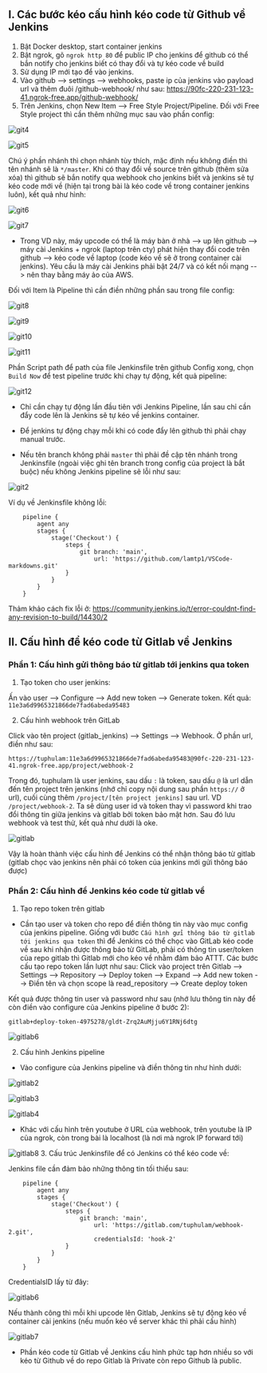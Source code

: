 ## I. Các bước kéo cấu hình kéo code từ Github về Jenkins

1. Bật Docker desktop, start container jenkins
2. Bật ngrok, gõ `ngrok http 80` để public IP cho jenkins để github có thể bắn notify cho jenkins biết có thay đổi và tự kéo code về build
3. Sử dụng IP mới tạo để vào jenkins.
4. Vào github --> settings --> webhooks, paste ip của jenkins vào payload url và thêm đuôi /github-webhook/ như sau: https://90fc-220-231-123-41.ngrok-free.app/github-webhook/
5. Trên Jenkins, chọn New Item --> Free Style Project/Pipeline. Đối với Free Style project thì cần thêm những mục sau vào phần config:

![git4](../img/git4.PNG)

![git5](../img/git5.PNG)

Chú ý phần nhánh thì chọn nhánh tùy thích, mặc định nếu không điền thì tên nhánh sẽ là `*/master`.
Khi có thay đổi về source trên github (thêm sửa xóa) thì github sẽ bắn notify qua webhook cho jenkins biết và jenkins sẽ tự kéo code mới về (hiện tại trong bài là kéo code về trong container jenkins luôn), kết quả như hình:

![git6](../img/git6.PNG)

![git7](../img/git7.PNG)

- Trong VD này, máy upcode có thể là máy bàn ở nhà --> up lên github --> máy cài Jenkins + ngrok (laptop trên cty) phát hiện thay đổi code trên github --> kéo code về laptop (code kéo về sẽ ở trong container cài jenkins). Yêu cầu là máy cài Jenkins phải bật 24/7 và có kết nối mạng --> nên thay bằng máy ảo của AWS.

Đối với Item là Pipeline thì cần điền những phần sau trong file config:

![git8](../img/git8.PNG)

![git9](../img/git9.PNG)

![git10](../img/git10.PNG)

![git11](../img/git11.PNG)

Phần Script path để path của file Jenkinsfile trên github
Config xong, chọn `Build Now` để test pipeline trước khi chạy tự động, kết quả pipeline:

![git12](../img/git12.PNG)

* Chỉ cần chạy tự động lần đầu tiên với Jenkins Pipeline, lần sau chỉ cần đẩy code lên là Jenkins sẽ tự kéo về jenkins container.

- Để jenkins tự động chạy mỗi khi có code đẩy lên github thì phải chạy manual trước.

- Nếu tên branch không phải `master` thì phải đề cập tên nhánh trong Jenkinsfile (ngoài việc ghi tên branch trong config của project là bắt buộc) nếu không Jenkins pipeline sẽ lỗi như sau:

![git2](../img/git2.PNG)

Ví dụ về Jenkinsfile không lỗi:

        pipeline {
            agent any
            stages {
                stage('Checkout') {
                    steps {
                        git branch: 'main', 
                            url: 'https://github.com/lamtp1/VSCode-markdowns.git'
                    }
                }
            }
        }

Thảm khảo cách fix lỗi ở: https://community.jenkins.io/t/error-couldnt-find-any-revision-to-build/14430/2


## II. Cấu hình để kéo code từ Gitlab về Jenkins

### Phần 1: Cấu hình gửi thông báo từ gitlab tới jenkins qua token

1. Tạo token cho user jenkins:

Ấn vào user --> Configure --> Add new token --> Generate token.
Kết quả: `11e3a6d9965321866de7fad6abeda95483`

2. Cấu hình webhook trên GitLab

Click vào tên project (gitlab_jenkins) --> Settings --> Webhook. Ở phần url, điền như sau:

`https://tuphulam:11e3a6d9965321866de7fad6abeda95483@90fc-220-231-123-41.ngrok-free.app/project/webhook-2`

Trong đó, tuphulam là user jenkins, sau dấu `:` là token, sau dấu `@` là url dẫn đến tên project trên jenkins (nhớ chỉ copy nội dung sau phần `https://` ở url), cuối cùng thêm `/project/[tên project jenkins]` sau url. VD `/project/webhook-2`. Ta sẽ dùng user id và token thay vì password khi trao đổi thông tin giữa jenkins và gitlab bởi token bảo mật hơn. Sau đó lưu webhook và test thử, kết quả như dưới là oke.

![gitlab](../img/gitlab1.PNG)

Vậy là hoàn thành việc cấu hình để Jenkins có thể nhận thông báo từ gitlab (gitlab chọc vào jenkins nên phải có token của jenkins mới gửi thông báo được)

### Phần 2: Cấu hình để Jenkins kéo code từ gitlab về

1. Tạo repo token trên gitlab

- Cần tạo user và token cho repo để điền thông tin này vào mục config của jenkins pipeline. Giống với bước `Cấu hình gửi thông báo từ gitlab tới jenkins qua token` thì để Jenkins có thể chọc vào GitLab kéo code về sau khi nhận được thông báo từ GitLab, phải có thông tin user/token của repo gitlab thì Gitlab mới cho kéo về nhằm đảm bảo ATTT.
Các bước cấu tạo repo token lần lượt như sau:
Click vào project trên Gitlab --> Settings --> Repository --> Deploy token --> Expand --> Add new token --> Điền tên và chọn scope là read_repository --> Create deploy token
 
Kết quả được thông tin user và password như sau (nhớ lưu thông tin này để còn điền vào configure của Jenkins pipeline ở bước 2): 

`gitlab+deploy-token-4975278/gldt-Zrq2AuMjju6Y1RNj6dtg`

![gitlab6](../img/gitlab5.PNG)

2. Cấu hình Jenkins pipeline 

- Vào configure của Jenkins pipeline và điền thông tin như hình dưới:

![gitlab2](../img/gitlab2.PNG)

![gitlab3](../img/gitlab3.PNG)

![gitlab4](../img/gitlab4.PNG)

- Khác với cấu hình trên youtube ở URL của webhook, trên youtube là IP của ngrok, còn trong bài là localhost (là nơi mà ngrok IP forward tới) 

![gitlab8](../img/GITLAB8.jpg)
3. Cấu trúc Jenkinsfile để có Jenkins có thể kéo code về:

Jenkins file cần đảm bảo những thông tin tối thiểu sau:

        pipeline {
            agent any
            stages {
                stage('Checkout') {
                    steps {
                        git branch: 'main',
                            url: 'https://gitlab.com/tuphulam/webhook-2.git',
                            credentialsId: 'hook-2'
                    }
                }
            }
        }

CredentialsID lấy từ đây:

![gitlab6](../img/gitlab6.PNG)

Nếu thành công thì mỗi khi upcode lên Gitlab, Jenkins sẽ tự động kéo về container cài jenkins (nếu muốn kéo về server khác thì phải cấu hình)

![gitlab7](../img/gitlab7.PNG)

- Phần kéo code từ Gitlab về Jenkins cấu hình phức tạp hơn nhiều so với kéo từ Github về do repo Gitlab là Private còn repo Github là public.